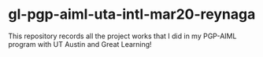 # gl-pgp-aiml-uta-intl-mar20-reynaga
This repository records all the project works that I did in my PGP-AIML program with UT Austin and Great Learning!
